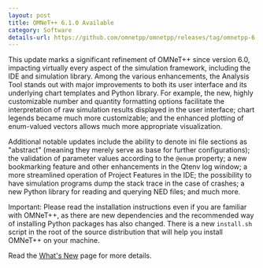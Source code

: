 ```yaml
---
layout: post
title: OMNeT++ 6.1.0 Available
category: Software
details-url: https://github.com/omnetpp/omnetpp/releases/tag/omnetpp-6.1.0
---
```

This update marks a significant refinement of OMNeT++ since version 6.0, impacting virtually every aspect of the simulation framework, including the IDE and simulation library. Among the various enhancements, the Analysis Tool stands out with major improvements to both its user interface and its underlying chart templates and Python library. For example, the new, highly customizable number and quantity formatting options facilitate the interpretation of raw simulation results displayed in the user interface; chart legends became much more customizable; and the enhanced plotting of enum-valued vectors allows much more appropriate visualization.

Additional notable updates include the ability to denote ini file sections as "abstract" (meaning they merely serve as base for further configurations); the validation of parameter values according to the `@enum` property; a new bookmarking feature and other enhancements in the Qtenv log window; a more streamlined operation of Project Features in the IDE; the possibility to have simulation programs dump the stack trace in the case of crashes; a new Python library for reading and querying NED files; and much more. 

Important: Please read the installation instructions even if you are familiar with OMNeT++, as there are new dependencies and the recommended way of installing Python packages has also changed. There is a new `install.sh` script in the root of the source distribution that will help you install OMNeT++ on your machine.

Read the [What's New](https://github.com/omnetpp/omnetpp/blob/omnetpp-6.1.0/WHATSNEW.md) page for more details.